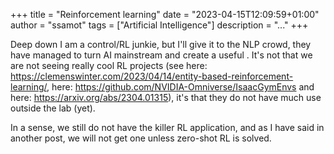 +++
title = "Reinforcement learning"
date = "2023-04-15T12:09:59+01:00"
author = "ssamot"
tags = ["Artificial Intelligence"]
description = "..."
+++

Deep down I am a control/RL junkie, but I'll give it to the NLP crowd, they have managed to turn AI mainstream and create a useful . It's not that we are not seeing really cool RL projects (see here: https://clemenswinter.com/2023/04/14/entity-based-reinforcement-learning/,  here: https://github.com/NVIDIA-Omniverse/IsaacGymEnvs and here: https://arxiv.org/abs/2304.01315), it's that they do not have much use outside the lab (yet). 

In a sense, we still do not have the killer RL application, and as I have said in another post, we will not get one unless zero-shot RL is solved. 



